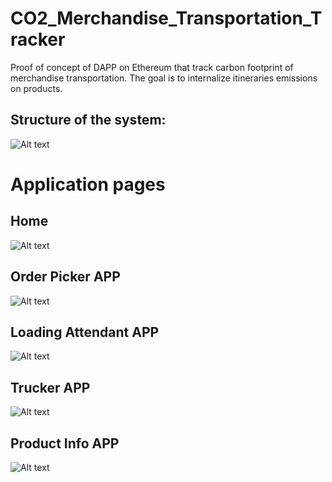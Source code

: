 # CO2_Merchandise_Transportation_Tracker

Proof of concept of DAPP on Ethereum that track carbon footprint of merchandise transportation.
The goal is to internalize itineraries emissions on products.

## Structure of the system:

![Alt text](README_picture/System_structure.jpg?raw=true)

# Application pages

## Home
![Alt text](README_picture/HOME.jpg?)

## Order Picker APP

![Alt text](README_picture/Order_Picker_APP.jpg?raw=true)

## Loading Attendant APP

![Alt text](README_picture/Loading_attendant_APP.jpg?raw=true)

## Trucker APP

![Alt text](README_picture/Trucker_APP.jpg?raw=true)

## Product Info APP

![Alt text](README_picture/Product_info.jpg?raw=true)




